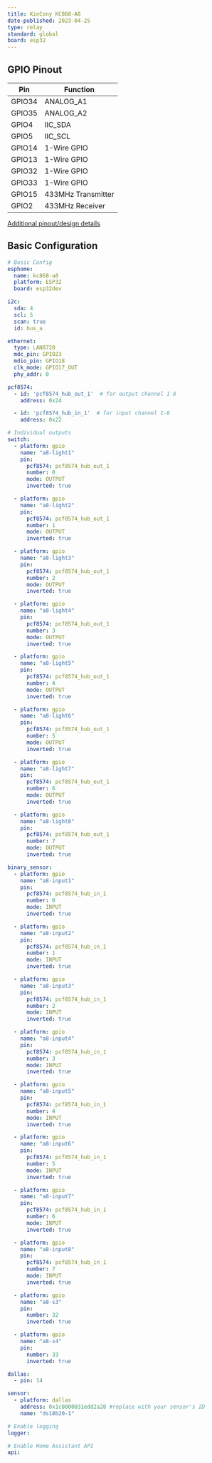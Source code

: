 ```yaml
---
title: KinCony KC868-A8
date-published: 2023-04-25
type: relay
standard: global
board: esp32
---
```


## GPIO Pinout

| Pin    | Function            |
| ------ | ------------------- |
| GPIO34 | ANALOG_A1           |
| GPIO35 | ANALOG_A2           |
| GPIO4  | IIC_SDA             |
| GPIO5  | IIC_SCL             |
| GPIO14 | 1-Wire GPIO         |
| GPIO13 | 1-Wire GPIO         |
| GPIO32 | 1-Wire GPIO         |
| GPIO33 | 1-Wire GPIO         |
| GPIO15 | 433MHz Transmitter  |
| GPIO2  | 433MHz Receiver     |

[Additional pinout/design details](https://www.kincony.com/arduino-esp32-8-channel-relay-module-kc868-a8.html)

## Basic Configuration

```yaml
# Basic Config
esphome:
  name: kc868-a8
  platform: ESP32
  board: esp32dev

i2c:
  sda: 4
  scl: 5
  scan: true
  id: bus_a

ethernet:
  type: LAN8720
  mdc_pin: GPIO23
  mdio_pin: GPIO18
  clk_mode: GPIO17_OUT
  phy_addr: 0

pcf8574:
  - id: 'pcf8574_hub_out_1'  # for output channel 1-8
    address: 0x24

  - id: 'pcf8574_hub_in_1'  # for input channel 1-8
    address: 0x22

# Individual outputs
switch:
  - platform: gpio
    name: "a8-light1"
    pin:
      pcf8574: pcf8574_hub_out_1
      number: 0
      mode: OUTPUT
      inverted: true

  - platform: gpio
    name: "a8-light2"
    pin:
      pcf8574: pcf8574_hub_out_1
      number: 1
      mode: OUTPUT
      inverted: true

  - platform: gpio
    name: "a8-light3"
    pin:
      pcf8574: pcf8574_hub_out_1
      number: 2
      mode: OUTPUT
      inverted: true

  - platform: gpio
    name: "a8-light4"
    pin:
      pcf8574: pcf8574_hub_out_1
      number: 3
      mode: OUTPUT
      inverted: true

  - platform: gpio
    name: "a8-light5"
    pin:
      pcf8574: pcf8574_hub_out_1
      number: 4
      mode: OUTPUT
      inverted: true

  - platform: gpio
    name: "a8-light6"
    pin:
      pcf8574: pcf8574_hub_out_1
      number: 5
      mode: OUTPUT
      inverted: true

  - platform: gpio
    name: "a8-light7"
    pin:
      pcf8574: pcf8574_hub_out_1
      number: 6
      mode: OUTPUT
      inverted: true

  - platform: gpio
    name: "a8-light8"
    pin:
      pcf8574: pcf8574_hub_out_1
      number: 7
      mode: OUTPUT
      inverted: true

binary_sensor:
  - platform: gpio
    name: "a8-input1"
    pin:
      pcf8574: pcf8574_hub_in_1
      number: 0
      mode: INPUT
      inverted: true

  - platform: gpio
    name: "a8-input2"
    pin:
      pcf8574: pcf8574_hub_in_1
      number: 1
      mode: INPUT
      inverted: true

  - platform: gpio
    name: "a8-input3"
    pin:
      pcf8574: pcf8574_hub_in_1
      number: 2
      mode: INPUT
      inverted: true

  - platform: gpio
    name: "a8-input4"
    pin:
      pcf8574: pcf8574_hub_in_1
      number: 3
      mode: INPUT
      inverted: true

  - platform: gpio
    name: "a8-input5"
    pin:
      pcf8574: pcf8574_hub_in_1
      number: 4
      mode: INPUT
      inverted: true

  - platform: gpio
    name: "a8-input6"
    pin:
      pcf8574: pcf8574_hub_in_1
      number: 5
      mode: INPUT
      inverted: true

  - platform: gpio
    name: "a8-input7"
    pin:
      pcf8574: pcf8574_hub_in_1
      number: 6
      mode: INPUT
      inverted: true

  - platform: gpio
    name: "a8-input8"
    pin:
      pcf8574: pcf8574_hub_in_1
      number: 7
      mode: INPUT
      inverted: true

  - platform: gpio
    name: "a8-s3"
    pin:
      number: 32
      inverted: true

  - platform: gpio
    name: "a8-s4"
    pin:
      number: 33
      inverted: true

dallas:
  - pin: 14

sensor:
  - platform: dallas
    address: 0x1c0000031edd2a28 #replace with your sensor's ID
    name: "ds18b20-1"

# Enable logging
logger:

# Enable Home Assistant API
api:
```

